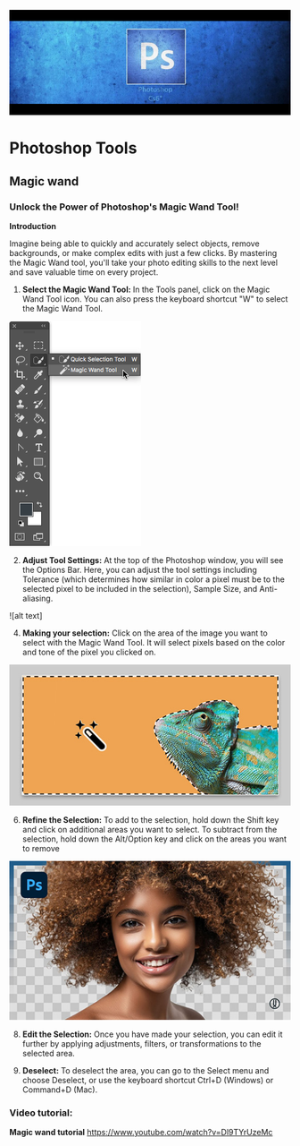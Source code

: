 ![alt text][def]

# Photoshop Tools
## Magic wand 
### Unlock the Power of Photoshop's Magic Wand Tool!
**Introduction** 

Imagine being able to quickly and accurately select objects, remove backgrounds, or make complex edits with just a few clicks. By mastering the Magic Wand tool, you'll take your photo editing skills to the next level and save valuable time on every project. 

1. **Select the Magic Wand Tool:**  In the Tools panel, click on the Magic Wand Tool icon. You can also press the keyboard shortcut "W" to select the Magic Wand Tool.

![Select Magic wand](magic-wand-tool-shortcut.png)

2. **Adjust Tool Settings:** At the top of the Photoshop window, you will see the Options Bar. Here, you can adjust the tool settings including Tolerance (which determines how similar in color a pixel must be to the selected pixel to be included in the selection), Sample Size, and Anti-aliasing.
   
![alt text] 

4. **Making your selection:** Click on the area of the image you want to select with the Magic Wand Tool. It will select pixels based on the color and tone of the pixel you clicked on.
   
![alt text](MagicWand-hero-2x-2x.jpg.img.jpg) 

6. **Refine the Selection:** To add to the selection, hold down the Shift key and click on additional areas you want to select. To subtract from the selection, hold down the Alt/Option key and click on the areas you want to remove
   
![alt text](maxresdefault.jpg)

8. **Edit the Selection:** Once you have made your selection, you can edit it further by applying adjustments, filters, or transformations to the selected area. 

9. **Deselect:** To deselect the area, you can go to the Select menu and choose Deselect, or use the keyboard shortcut Ctrl+D (Windows) or Command+D (Mac). 

### Video tutorial:  
**Magic wand tutorial** https://www.youtube.com/watch?v=Dl9TYrUzeMc




[def]: Layout.png
